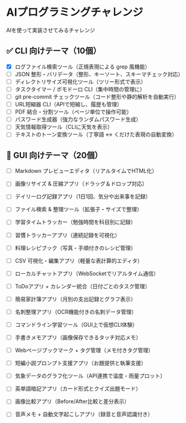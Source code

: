 # AIプログラミングチャレンジ

AIを使って実装させてみるチャレンジ

## ✅ CLI 向けテーマ（10個）

- [x] ログファイル検索ツール（正規表現による grep 風機能）
- [ ] JSON 整形・バリデータ（整形、キーソート、スキーマチェック対応）
- [ ] ディレクトリサイズ可視化ツール（ツリー形式で表示）
- [ ] タスクタイマー / ポモドーロ CLI（集中時間の管理に）
- [ ] git pre-commit チェックツール（コード整形や静的解析を自動実行）
- [ ] URL短縮器 CLI（APIで短縮し、履歴も管理）
- [ ] PDF 結合・分割ツール（ページ単位で操作可能）
- [ ] パスワード生成器（強力なランダムパスワード生成）
- [ ] 天気情報取得ツール（CLIに天気を表示）
- [ ] テキストのトーン変換ツール（丁寧語 ↔ くだけた表現の自動変換）

## 🎨 GUI 向けテーマ（20個）

- [ ] Markdown プレビューエディタ（リアルタイムでHTML化）
- [ ] 画像リサイズ & 圧縮アプリ（ドラッグ＆ドロップ対応）
- [ ] デイリーログ記録アプリ（1日1回、気分や出来事を記録）
- [ ] ファイル検索 & 整理ツール（拡張子・サイズで整理）
- [ ] 学習タイムトラッカー（勉強時間を科目別に記録）
- [ ] 習慣トラッカーアプリ（連続記録を可視化）
- [ ] 料理レシピブック（写真・手順付きのレシピ管理）
- [ ] CSV 可視化・編集アプリ（軽量な表計算的エディタ）
- [ ] ローカルチャットアプリ（WebSocketでリアルタイム通信）
- [ ] ToDoアプリ + カレンダー統合（日付ごとのタスク管理）
- [ ] 簡易家計簿アプリ（月別の支出記録とグラフ表示）
- [ ] 名刺整理アプリ（OCR機能付きの名刺データ管理）
- [ ] コマンドライン学習ツール（GUI上で仮想CLI体験）
- [ ] 手書きメモアプリ（画像保存できるタッチ対応メモ）
- [ ] Webページブックマーク + タグ管理（メモ付きタグ管理）
- [ ] 短編小説プロンプト支援アプリ（お題提供と執筆支援）
- [ ] 気象データのグラフ化ツール（API連携で温度・雨量プロット）
- [ ] 英単語暗記アプリ（カード形式とクイズ出題モード）
- [ ] 画像比較アプリ（Before/After比較と差分表示）
- [ ] 音声メモ + 自動文字起こしアプリ（録音と音声認識付き）

